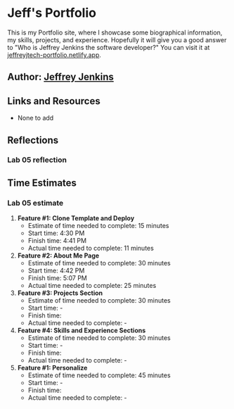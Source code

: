 # Jeff's Portfolio

This is my Portfolio site, where I showcase some biographical information, my skills, projects, and experience. Hopefully it will give you a good answer to "Who is Jeffrey Jenkins the software developer?" You can visit it at [jeffreyjtech-portfolio.netlify.app](https://jeffreyjtech-portfolio.netlify.app/).

## Author: [Jeffrey Jenkins](https://github.com/jeffreyjtech)

## Links and Resources

- None to add

## Reflections

### Lab 05 reflection

## Time Estimates

### Lab 05 estimate

1. **Feature #1: Clone Template and Deploy**
    - Estimate of time needed to complete: 15 minutes
    - Start time: 4:30 PM
    - Finish time: 4:41 PM
    - Actual time needed to complete: 11 minutes
2. **Feature #2: About Me Page**
    - Estimate of time needed to complete: 30 minutes
    - Start time: 4:42 PM
    - Finish time: 5:07 PM
    - Actual time needed to complete: 25 minutes
3. **Feature #3: Projects Section**
    - Estimate of time needed to complete: 30 minutes
    - Start time: -
    - Finish time: 
    - Actual time needed to complete: -
4. **Feature #4: Skills and Experience Sections**
    - Estimate of time needed to complete: 30 minutes
    - Start time: -
    - Finish time: 
    - Actual time needed to complete: -
5. **Feature #1: Personalize**
    - Estimate of time needed to complete: 45 minutes
    - Start time: -
    - Finish time: 
    - Actual time needed to complete: -
